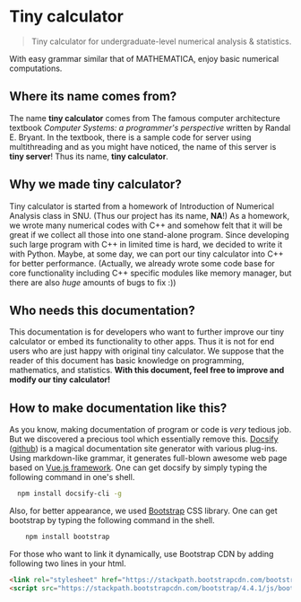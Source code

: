 # Tiny calculator

> Tiny calculator for undergraduate-level numerical analysis & statistics.

With easy grammar similar that of MATHEMATICA, enjoy basic numerical computations.

## Where its name comes from?
The name __tiny calculator__ comes from The famous computer architecture textbook _Computer Systems: a programmer's perspective_ written by Randal E. Bryant.
In the textbook, there is a sample code for server using multithreading and as you might have noticed, the name of this server is __tiny server__!
Thus its name, __tiny calculator__.

## Why we made tiny calculator?
Tiny calculator is started from a homework of Introduction of Numerical Analysis class in SNU. (Thus our project has its name, __NA__!)
As a homework, we wrote many numerical codes with C++ and somehow felt that it will be great if we collect all those into one stand-alone program.
Since developing such large program with C++ in limited time is hard, we decided to write it with Python.
Maybe, at some day, we can port our tiny calculator into C++ for better performance.
(Actually, we already wrote some code base for core functionality including C++ specific modules like memory manager, but there are also _huge_ amounts of bugs to fix :))

## Who needs this documentation?
This documentation is for developers who want to further improve our tiny calculator or embed its functionality to other apps.
Thus it is not for end users who are just happy with original tiny calculator.
We suppose that the reader of this document has basic knowledge on programming, mathematics, and statistics.
__With this document, feel free to improve and modify our tiny calculator!__

## How to make documentation like this?
As you know, making documentation of program or code is _very_ tedious job.
But we discovered a precious tool which essentially remove this.
[Docsify](https://docsify.js.org/#/) ([github](https://github.com/docsifyjs/docsify/)) is a magical documentation site generator with various plug-ins.
Using markdown-like grammar, it generates full-blown awesome web page based on [Vue.js framework](https://vuejs.org).
One can get docsify by simply typing the following command in one's shell.
```bash
  npm install docsify-cli -g
```
Also, for better appearance, we used [Bootstrap](https://getbootstrap.com) CSS library.
One can get bootstrap by typing the following command in the shell.
```bash
    npm install bootstrap
```
For those who want to link it dynamically, use Bootstrap CDN by adding following two lines in your html.
```html
<link rel="stylesheet" href="https://stackpath.bootstrapcdn.com/bootstrap/4.4.1/css/bootstrap.min.css" integrity="sha384-Vkoo8x4CGsO3+Hhxv8T/Q5PaXtkKtu6ug5TOeNV6gBiFeWPGFN9MuhOf23Q9Ifjh" crossorigin="anonymous">
<script src="https://stackpath.bootstrapcdn.com/bootstrap/4.4.1/js/bootstrap.min.js" integrity="sha384-wfSDF2E50Y2D1uUdj0O3uMBJnjuUD4Ih7YwaYd1iqfktj0Uod8GCExl3Og8ifwB6" crossorigin="anonymous"></script>
```